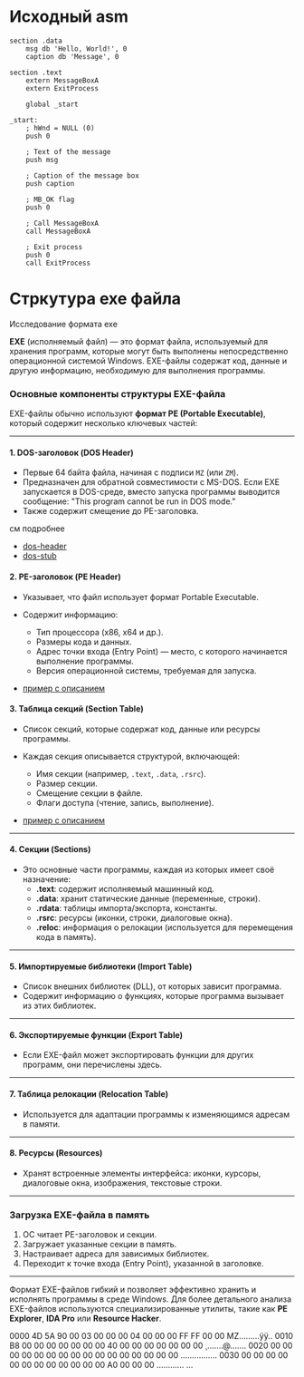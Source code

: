 Исходный asm
=========================


```
section .data
    msg db 'Hello, World!', 0
    caption db 'Message', 0

section .text
    extern MessageBoxA
    extern ExitProcess

    global _start

_start:
    ; hWnd = NULL (0)
    push 0

    ; Text of the message
    push msg

    ; Caption of the message box
    push caption

    ; MB_OK flag
    push 0

    ; Call MessageBoxA
    call MessageBoxA

    ; Exit process
    push 0
    call ExitProcess
```


Стркутура exe файла
============================

Исследование формата exe

**EXE** (исполняемый файл) — это формат файла, используемый для хранения программ, которые могут быть выполнены непосредственно операционной системой Windows. EXE-файлы содержат код, данные и другую информацию, необходимую для выполнения программы.

### Основные компоненты структуры EXE-файла
EXE-файлы обычно используют **формат PE (Portable Executable)**, который содержит несколько ключевых частей:

---

#### 1. **DOS-заголовок (DOS Header)**
- Первые 64 байта файла, начиная с подписи `MZ` (или `ZM`).
- Предназначен для обратной совместимости с MS-DOS. Если EXE запускается в DOS-среде, вместо запуска программы выводится сообщение: "This program cannot be run in DOS mode."
- Также содержит смещение до PE-заголовка.

см подробнее 

- [dos-header](dos-header.md)
- [dos-stub](dos-stub.md)

#### 2. **PE-заголовок (PE Header)**
- Указывает, что файл использует формат Portable Executable.
- Содержит информацию:
  - Тип процессора (x86, x64 и др.).
  - Размеры кода и данных.
  - Адрес точки входа (Entry Point) — место, с которого начинается выполнение программы.
  - Версия операционной системы, требуемая для запуска.

- [пример с описанием](pe-header.md)


#### 3. **Таблица секций (Section Table)**
- Список секций, которые содержат код, данные или ресурсы программы.
- Каждая секция описывается структурой, включающей:
  - Имя секции (например, `.text`, `.data`, `.rsrc`).
  - Размер секции.
  - Смещение секции в файле.
  - Флаги доступа (чтение, запись, выполнение).

- [пример с описанием](section-table.md)

---

#### 4. **Секции (Sections)**
- Это основные части программы, каждая из которых имеет своё назначение:
  - **.text**: содержит исполняемый машинный код.
  - **.data**: хранит статические данные (переменные, строки).
  - **.rdata**: таблицы импорта/экспорта, константы.
  - **.rsrc**: ресурсы (иконки, строки, диалоговые окна).
  - **.reloc**: информация о релокации (используется для перемещения кода в память).

---

#### 5. **Импортируемые библиотеки (Import Table)**
- Список внешних библиотек (DLL), от которых зависит программа.
- Содержит информацию о функциях, которые программа вызывает из этих библиотек.

---

#### 6. **Экспортируемые функции (Export Table)**
- Если EXE-файл может экспортировать функции для других программ, они перечислены здесь.

---

#### 7. **Таблица релокации (Relocation Table)**
- Используется для адаптации программы к изменяющимся адресам в памяти.

---

#### 8. **Ресурсы (Resources)**
- Хранят встроенные элементы интерфейса: иконки, курсоры, диалоговые окна, изображения, текстовые строки.

---

### Загрузка EXE-файла в память
1. ОС читает PE-заголовок и секции.
2. Загружает указанные секции в память.
3. Настраивает адреса для зависимых библиотек.
4. Переходит к точке входа (Entry Point), указанной в заголовке.

---

Формат EXE-файлов гибкий и позволяет эффективно хранить и исполнять программы в среде Windows. Для более детального анализа EXE-файлов используются специализированные утилиты, такие как **PE Explorer**, **IDA Pro** или **Resource Hacker**.


0000  4D 5A 90 00 03 00 00 00 04 00 00 00 FF FF 00 00  MZ .........ÿÿ.. 
0010  B8 00 00 00 00 00 00 00 40 00 00 00 00 00 00 00  ¸.......@....... 
0020  00 00 00 00 00 00 00 00 00 00 00 00 00 00 00 00  ................ 
0030  00 00 00 00 00 00 00 00 00 00 00 00 A0 00 00 00  ............ ... 
